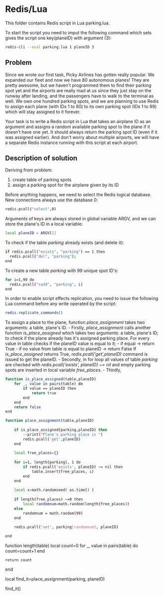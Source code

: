# Redis/Lua

This folder contains Redis script in Lua parking.lua. 

To start the script you need to imput the following command which sets gives the script one key(planeID) with argument (3):

```bash
redis-cli --eval parking.lua 1 planeID 3
```

## Problem 

Since we wrote our first task, Picky Airlines has gotten really popular. We expanded our fleet
and now we have 80 autonomous planes! They are pretty awesome, but we haven't
programmed them to find their parking spot yet and the airports are really mad at us since they
just stay on the runway after landing, and the passengers have to walk to the terminal as well.
We own one hundred parking spots, and we are planning to use Redis to assign each plane
(with IDs 1 to 80) to its own parking spot (IDs 1 to 99) which will stay assigned to it forever.

Your task is to write a Redis script in Lua that takes an airplane ID as an argument and assigns
a random available parking spot to the plane if it doesn't have one yet. It should always return
the parking spot ID (even if it was assigned earlier). And don't worry about multiple airports, we will have a separate Redis instance running with this script at each airport.

## Description of solution

Deriving from problem:
  1. create table of parking spots
  2. assign a parking spot for the airplane given by its ID

Before anything happens, we need to select the Redis logical database. 
New connections always use the database 0:

```bash
redis.pcall("select",0)
```
Arguments of keys are always stored in global variable ARGV, and we can store the plane's ID in a local variable:

```bash
local planeID = ARGV[1]
```

To check if the table *parking* already exists (and delete it):

```bash
if redis.pcall("exists", "parking") == 1 then
  redis.pcall("del", "parking");
end
```
To create a new table *parking* with 99 unique spot ID's:

```bash
for i=1,99 do
  redis.pcall("sadd", "parking", i)
end
```
In order to enable script effects replication, you need to issue the following Lua command before any write operated by the script:

```bash
redis.replicate_commands()
```

To assign a place to the plane, function *place_assignment* takes two arguments: a table, plane's ID.
    - Firstly, *place_assignment* calls another function *is_place_assigned* which takes two arguments: a table, plane's ID; to check if the plane already has it's assigned parking place. For every value in table checks if the planeID value is equal to it;
        - if equal -> return True
        - if no value from table is equal to planeID -> return False
      If *is_place_assigned* returns True, *redis.pcall('get',planeID)* command is issued to get the planeID.
    - Secondly, in for loop all values of table *parking* are checked with *redis.pcall('exists', planeID) ~= nil* and empty parking spots are inserted in local variable *free_places*.
    - Thirdly, 
    
```bash
function is_place_assigned(table,planeID)
	for _, value in pairs(table) do
		if value == planeID then
			return true
		end
	end
	return false
end
```

```bash
function place_assignment(table,planeID)
	
	if is_place_assigned(parking,planeID) then
		--print("Plane's parking place is ")
		redis.pcall('get',planeID)
	end
		
	local free_places={}
	
	for i=1, length(parking), 1 do
		if redis.pcall('exists', planeID) ~= nil then
			table.insert(free_places, i)
		end
	end
	
	local x=math.randomseed( os.time() )
	
	if length(free_places) ~=0 then
	    local randomnum=math.random(length(free_places))
	else
	    randomnum = math.random(99)
	end
	
	redis.pcall('set', parking[randomnum], planeID)

end
```



function length(table)
	local count=0
	for _, value in pairs(table) do
		count=count+1
	end
	
	return count
end

local find_it=place_assignment(parking, planeID)

find_it()
